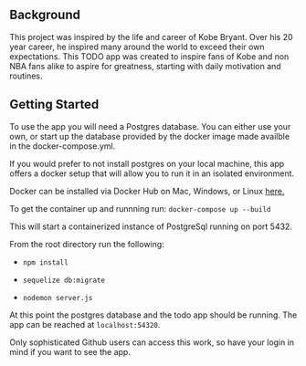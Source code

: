## Background

This project was inspired by the life and career of Kobe Bryant. Over his 20 year career, he inspired many around the world to exceed their own expectations. This TODO app was created to inspire fans of Kobe and non NBA fans alike to aspire for greatness, starting with daily motivation and routines.

## Getting Started

To use the app you will need a Postgres database. You can either use your own, or
start up the database provided by the docker image made availble in the docker-compose.yml.

If you would prefer to not install postgres on your local machine, this app offers a docker setup that will allow you to run it in an isolated environment.

Docker can be installed via Docker Hub on Mac, Windows, or Linux [here.](https://docs.docker.com/)

To get the container up and runnning run:
`docker-compose up --build`

This will start a containerized instance of PostgreSql running on port 5432.

From the root directory run the following:
* `npm install`

* `sequelize db:migrate`

* `nodemon server.js`

At this point the postgres database and the todo app should be running. The app can be reached at `localhost:54320`.

Only sophisticated Github users can access this work, so have your login in mind if you want to see the app.